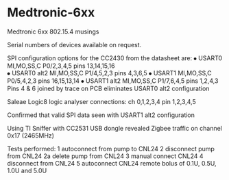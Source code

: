 # Medtronic-6xx
Medtronic 6xx 802.15.4 musings

Serial numbers of devices available on request.

SPI configuration options for the CC2430 from the datasheet are:
⦁	USART0		MI,MO,SS,C P0/2,3,4,5	pins 13,14,15,16	
⦁	USART0 alt2	MI,MO,SS,C P1/4,5,2,3	pins 4,3,6,5
⦁	USART1		MI,MO,SS,C P0/5,4,2,3	pins 16,15,13,14
⦁	USART1 alt2	MI,MO,SS,C P1/7,6,4,5	pins 1,2,4,3 	
Pins 4 & 6 joined by trace on PCB eliminates  USART0 alt2 configuration

Saleae Logic8 logic analyser connections:
ch	0,1,2,3,4
pin	1,2,3,4,5

Confirmed that valid SPI data seen with USART1 alt2 configuration

Using TI Sniffer with CC2531 USB dongle revealed Zigbee traffic on channel 0x17 (2465MHz)

Tests performed:
1 	autoconnect from pump to CNL24
2 	disconnect pump from CNL24
2a	delete pump from CNL24
3	manual connect CNL24
4	disconnect from CNL24
5	autoconnect CNL24
remote bolus of 0.1U, 0.5U, 1.0U and 5.0U



